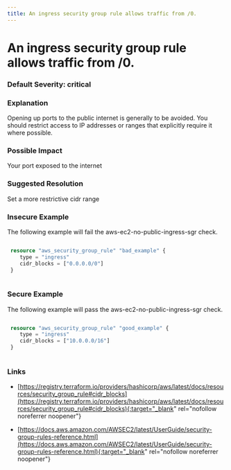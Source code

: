 ```yaml
---
title: An ingress security group rule allows traffic from /0.
---
```


# An ingress security group rule allows traffic from /0.

### Default Severity: <span class="severity critical">critical</span>

### Explanation

Opening up ports to the public internet is generally to be avoided. You should restrict access to IP addresses or ranges that explicitly require it where possible.

### Possible Impact
Your port exposed to the internet

### Suggested Resolution
Set a more restrictive cidr range


### Insecure Example

The following example will fail the aws-ec2-no-public-ingress-sgr check.
```terraform

 resource "aws_security_group_rule" "bad_example" {
 	type = "ingress"
 	cidr_blocks = ["0.0.0.0/0"]
 }
 
```



### Secure Example

The following example will pass the aws-ec2-no-public-ingress-sgr check.
```terraform

 resource "aws_security_group_rule" "good_example" {
 	type = "ingress"
 	cidr_blocks = ["10.0.0.0/16"]
 }
 
```



### Links


- [https://registry.terraform.io/providers/hashicorp/aws/latest/docs/resources/security_group_rule#cidr_blocks](https://registry.terraform.io/providers/hashicorp/aws/latest/docs/resources/security_group_rule#cidr_blocks){:target="_blank" rel="nofollow noreferrer noopener"}

- [https://docs.aws.amazon.com/AWSEC2/latest/UserGuide/security-group-rules-reference.html](https://docs.aws.amazon.com/AWSEC2/latest/UserGuide/security-group-rules-reference.html){:target="_blank" rel="nofollow noreferrer noopener"}



